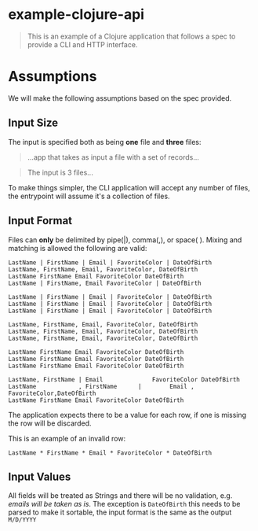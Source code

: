 # example-clojure-api
> This is an example of a Clojure application that follows a spec to provide a CLI and HTTP interface.

# Assumptions

We will make the following assumptions based on the spec provided.

## Input Size

The input is specified both as being **one** file and **three** files:

> ...app that takes as input a file with a set of records...

> The input is 3 files...

To make things simpler, the CLI application will accept any number of files, the entrypoint will assume it's a collection
of files.

## Input Format

Files can **only** be delimited by pipe(|), comma(,), or space( ). Mixing and matching is allowed the following are valid:

```
LastName | FirstName | Email | FavoriteColor | DateOfBirth
LastName, FirstName, Email, FavoriteColor, DateOfBirth
LastName FirstName Email FavoriteColor DateOfBirth
LastName | FirstName, Email FavoriteColor | DateOfBirth
```

```
LastName | FirstName | Email | FavoriteColor | DateOfBirth
LastName | FirstName | Email | FavoriteColor | DateOfBirth
LastName | FirstName | Email | FavoriteColor | DateOfBirth
```

```
LastName, FirstName, Email, FavoriteColor, DateOfBirth
LastName, FirstName, Email, FavoriteColor, DateOfBirth
LastName, FirstName, Email, FavoriteColor, DateOfBirth
```

```
LastName FirstName Email FavoriteColor DateOfBirth
LastName FirstName Email FavoriteColor DateOfBirth
LastName FirstName Email FavoriteColor DateOfBirth
```

```
LastName, FirstName | Email              FavoriteColor DateOfBirth
LastName            , FirstName      |        Email , FavoriteColor,DateOfBirth
LastName FirstName Email FavoriteColor DateOfBirth
```

The application expects there to be a value for each row, if one is missing the row will be discarded.

This is an example of an invalid row:
```
LastName * FirstName * Email * FavoriteColor * DateOfBirth
```


## Input Values

All fields will be treated as Strings and there will be no validation, e.g. _emails will be taken as is_. The exception is
`DateOfBirth` this needs to be parsed to make it sortable, the input format is the same as the output `M/D/YYYY`

